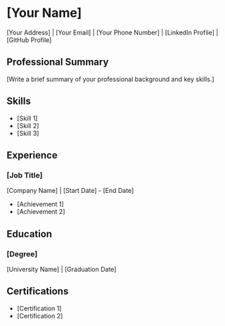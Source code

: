 # [Your Name]
[Your Address] | [Your Email] | [Your Phone Number] | [LinkedIn Profile] | [GitHub Profile]

## Professional Summary
[Write a brief summary of your professional background and key skills.]

## Skills
- [Skill 1]
- [Skill 2]
- [Skill 3]

## Experience
### [Job Title]
[Company Name] | [Start Date] - [End Date]
- [Achievement 1]
- [Achievement 2]

## Education
### [Degree]
[University Name] | [Graduation Date]

## Certifications
- [Certification 1]
- [Certification 2]